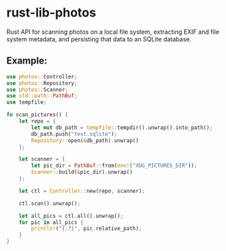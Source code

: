<!--
SPDX-FileCopyrightText: © 2024 David Bliss

SPDX-License-Identifier: GFDL-1.3-or-later
-->

# rust-lib-photos

Rust API for scanning photos on a local file system, extracting EXIF and file system metadata, and persisting
that data to an SQLite database.

## Example:

```rust
use photos::Controller;
use photos::Repository;
use photos::Scanner;
use std::path::PathBuf;
use tempfile;

fn scan_pictures() {
    let repo = {
        let mut db_path = tempfile::tempdir().unwrap().into_path();
        db_path.push("test.sqlite");
        Repository::open(&db_path).unwrap()
    };

    let scanner = {
        let pic_dir = PathBuf::from(env!("XDG_PICTURES_DIR"));
        Scanner::build(&pic_dir).unwrap()
    };

    let ctl = Controller::new(repo, scanner);

    ctl.scan().unwrap();

    let all_pics = ctl.all().unwrap();
    for pic in all_pics {
        println!("{:?}", pic.relative_path);
    }
}
```
